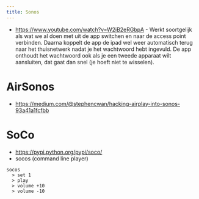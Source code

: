 ```yaml
---
title: Sonos
---
```

* https://www.youtube.com/watch?v=W2iB2eRGbpA - Werkt soortgelijk als wat we al doen met uit de app switchen en naar de access point verbinden. Daarna koppelt de app de ipad wel weer automatisch terug naar het thuisnetwerk nadat je het wachtwoord hebt ingevuld. De app onthoudt het wachtwoord ook als je een tweede apparaat wilt aansluiten, dat gaat dan snel (je hoeft niet te wisselen).

#  AirSonos 
* https://medium.com/@stephencwan/hacking-airplay-into-sonos-93a41a1fcfbb

#  SoCo 
* https://pypi.python.org/pypi/soco/
* socos (command line player)
```
socos
  > set 1
  > play
  > volume +10
  > volume -10
```    
  
